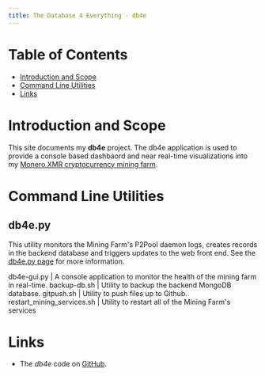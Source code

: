 ```yaml
---
title: The Database 4 Everything - db4e
---
```

# Table of Contents

* [Introduction and Scope](#introduction-and-scope)
* [Command Line Utilities](#command-line-utilities)
* [Links](#links)

# Introduction and Scope

This site documents my **db4e** project. The db4e application is used to provide a console based dashbaord and near real-time visualizations into my [Monero XMR cryptocurrency mining farm](https://xmr.osoyzlce.com/). 

# Command Line Utilities

## db4e.py

This utility monitors the Mining Farm's P2Pool daemon logs, creates records in the backend database and triggers updates to the web front end. See the [db4e.py page](/pages/db4e_py.html) for more information.



db4e-gui.py                | A console application to monitor the health of the mining farm in real-time.
backup-db.sh               | Utility to backup the backend MongoDB database.
gitpush.sh                 | Utility to push files up to Github.
restart_mining_services.sh | Utility to restart all of the Mining Farm's services

# Links

* The *db4e* code on [GitHub](https://github.com/NadimGhaznavi/db4e).

